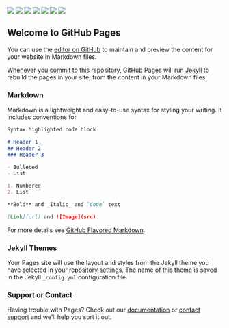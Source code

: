 ![](http://img.hb.aicdn.com/6d90c322d31a22b8f71a9ade9df9dfae4fa70e659ced4-4CQO6P_fw658 "")
![](http://img.hb.aicdn.com/8ea812f42af41305cf25770928fb3e84474ba3657c163-A02BNx_fw658 "")
![](http://img.hb.aicdn.com/bf055010736f2dcf5febf56dcb5fadf123019308634e6-bo2uz8_fw658 "")
![](http://img.hb.aicdn.com/0fa0e40571485daaa538f34f3b7c87aaeb4b50b6b958e-MzAEfy_fw658 "")
![](http://img.hb.aicdn.com/1541b738c727021c56b2340362515e3fb43cac601ff71-6FdP4P_fw658 "")
![](http://img.hb.aicdn.com/a160a7f3158dc0ee794dfc562766fff9443c0aefacb86-BAPdbM_fw658 "")
![](http://img.hb.aicdn.com/5e55a9ccf167886192e5464fd83296a0a433a89a3ad48-5rEwGr_fw658 "")


<!-- more -->

## Welcome to GitHub Pages

You can use the [editor on GitHub](https://github.com/kkkkk123321/Xiaozhi/edit/master/README.md) to maintain and preview the content for your website in Markdown files.

Whenever you commit to this repository, GitHub Pages will run [Jekyll](https://jekyllrb.com/) to rebuild the pages in your site, from the content in your Markdown files.

### Markdown

Markdown is a lightweight and easy-to-use syntax for styling your writing. It includes conventions for

```markdown
Syntax highlighted code block

# Header 1
## Header 2
### Header 3

- Bulleted
- List

1. Numbered
2. List

**Bold** and _Italic_ and `Code` text

[Link](url) and ![Image](src)
```

For more details see [GitHub Flavored Markdown](https://guides.github.com/features/mastering-markdown/).

### Jekyll Themes

Your Pages site will use the layout and styles from the Jekyll theme you have selected in your [repository settings](https://github.com/kkkkk123321/Xiaozhi/settings). The name of this theme is saved in the Jekyll `_config.yml` configuration file.

### Support or Contact

Having trouble with Pages? Check out our [documentation](https://help.github.com/categories/github-pages-basics/) or [contact support](https://github.com/contact) and we’ll help you sort it out.
